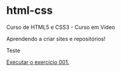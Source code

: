 # html-css
 Curso de HTML5 e CSS3 - Curso em Vídeo

 Aprendendo a criar sites e repositórios!

 Teste

<a href="https://dcalixxto.github.io/html-css.teste/exercicios/ex010/index.html"> Executar o exercício 001.